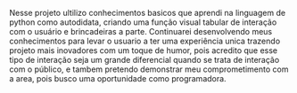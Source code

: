 Nesse projeto ultilizo conhecimentos basicos que aprendi na linguagem de python como autodidata,
criando uma função visual tabular de interação com o usuário e brincadeiras a parte. 
Continuarei desenvolvendo meus conhecimentos para levar o usuario a ter uma experiência unica
trazendo projeto mais inovadores com um toque de humor, pois acredito que esse tipo de interação
seja um grande diferencial quando se trata de interação com o público, e tambem pretendo
demonstrar meu comprometimento com a area, pois busco uma oportunidade como programadora.
